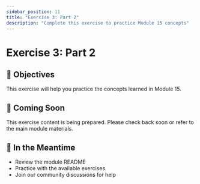 ```yaml
---
sidebar_position: 11
title: "Exercise 3: Part 2"
description: "Complete this exercise to practice Module 15 concepts"
---
```


# Exercise 3: Part 2

## 🎯 Objectives

This exercise will help you practice the concepts learned in Module 15.

## 📝 Coming Soon

This exercise content is being prepared. Please check back soon or refer to the main module materials.

## 🚀 In the Meantime

- Review the module README
- Practice with the available exercises
- Join our community discussions for help
